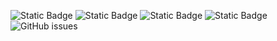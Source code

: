 ![Static Badge](https://img.shields.io/badge/blacklists-60-000000) ![Static Badge](https://img.shields.io/badge/blacklisted-2997216-cc0000) ![Static Badge](https://img.shields.io/badge/whitelisted-2242-00CC00) ![Static Badge](https://img.shields.io/badge/streaming_blacklist-28106-000000) ![GitHub issues](https://img.shields.io/github/issues/fabriziosalmi/blacklists)
